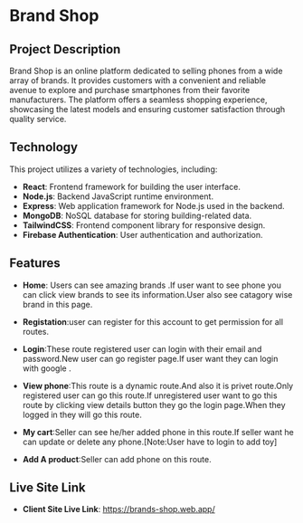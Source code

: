 # Brand Shop

## Project Description
Brand Shop is an online platform dedicated to selling phones from a wide array of brands. It provides customers with a convenient and reliable avenue to explore and purchase smartphones from their favorite manufacturers. The platform offers a seamless shopping experience, showcasing the latest models and ensuring customer satisfaction through quality service.




## Technology
This project utilizes a variety of technologies, including:

- **React**: Frontend framework for building the user interface.
- **Node.js**: Backend JavaScript runtime environment.
- **Express**: Web application framework for Node.js used in the backend.
- **MongoDB**: NoSQL database for storing building-related data.
- **TailwindCSS**: Frontend component library for responsive design.
- **Firebase Authentication**: User authentication and authorization.

## Features
- **Home**: Users can see amazing brands .If user want to see  phone you can click view brands to see its information.User also see catagory wise brand in this page.
- **Registation**:user can register for this account to get permission for all routes.
- **Login**:These route registered user can login with their email and password.New user can go register page.If user want they can login with google .
- **View phone**:This route is a dynamic route.And also it is privet route.Only registered user can go this route.If unregistered user want to go this route by clicking view details button they go the login page.When they logged in they will go this route.


- **My cart**:Seller can see he/her added phone in this route.If seller want he can update or delete any phone.[Note:User have to login to add toy]
- **Add A product**:Seller can add phone on this route.

## Live Site Link

  - **Client Site Live Link**: https://brands-shop.web.app/
 
            
